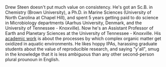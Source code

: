 Drew Steen doesn't put much value on consistency. He's got an Sc.B. in Chemistry (Brown University), a Ph.D. in Marine Sciences (University of North Carolina at Chapel Hill), and spent 5 years getting paid to do science in Microbiology departments (Aarhus University, Denmark, and the University of Tennessee - Knoxville). Now he's an Assistant Professor of Earth and Planetary Sciences at the University of Tennessee - Knoxville. His [academic work](https://scholar.google.com/citations?user=JKSGdVIAAAAJ&hl=en) is about the processes by which complex organic matter get oxidized in aquatic environments. He likes hoppy IPAs, harassing graduate students about the value of reproducible research, and saying "y'all", smug in the knowledge that it is less ambiguous than any other second-person plural prounoun in English.
